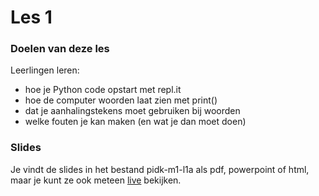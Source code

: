 # Les 1

### Doelen van deze les

Leerlingen leren:
- hoe je Python code opstart met repl.it
- hoe de computer woorden laat zien met print()
- dat je aanhalingstekens moet gebruiken bij woorden
- welke fouten je kan maken (en wat je dan moet doen)

### Slides

Je vindt de slides in het bestand pidk-m1-l1a als pdf, powerpoint of html, maar je kunt ze ook meteen [live](https://slides.com/felienne/pidk-m1-l1a) bekijken.
